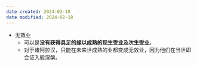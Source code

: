 ```yaml
---
date created: 2024-02-18
date modified: 2024-02-18
---
```

- 无效业
    - 可以是**没有获得具足的缘以成熟的现生受业及次生受业**。
    - 对于诸阿拉汉，只能在未来世成熟的业都变成无效业，因为他们在当世即会证入般涅槃。
